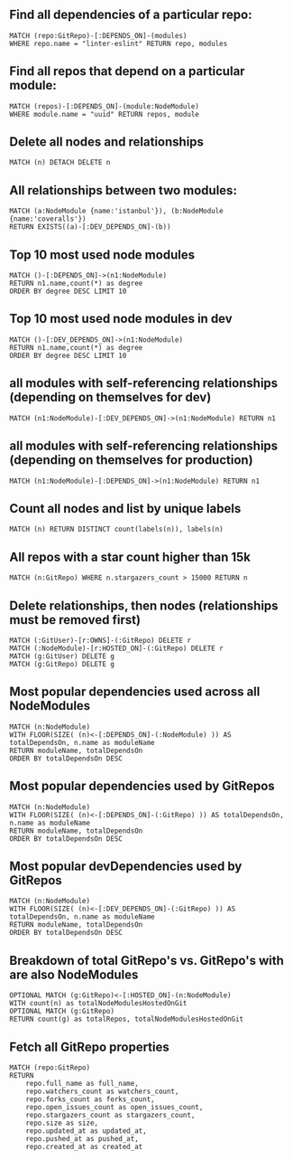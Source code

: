## Find all dependencies of a particular repo:
```
MATCH (repo:GitRepo)-[:DEPENDS_ON]-(modules)
WHERE repo.name = "linter-eslint" RETURN repo, modules
```

## Find all repos that depend on a particular module:
```
MATCH (repos)-[:DEPENDS_ON]-(module:NodeModule)
WHERE module.name = "uuid" RETURN repos, module
```

## Delete all nodes and relationships
```
MATCH (n) DETACH DELETE n
```

## All relationships between two modules:
```
MATCH (a:NodeModule {name:'istanbul'}), (b:NodeModule {name:'coveralls'})
RETURN EXISTS((a)-[:DEV_DEPENDS_ON]-(b))
```

## Top 10 most used node modules
```
MATCH ()-[:DEPENDS_ON]->(n1:NodeModule)
RETURN n1.name,count(*) as degree
ORDER BY degree DESC LIMIT 10
```

## Top 10 most used node modules in dev
```
MATCH ()-[:DEV_DEPENDS_ON]->(n1:NodeModule)
RETURN n1.name,count(*) as degree
ORDER BY degree DESC LIMIT 10
```

## all modules with self-referencing relationships (depending on themselves for dev)
```
MATCH (n1:NodeModule)-[:DEV_DEPENDS_ON]->(n1:NodeModule) RETURN n1
```

## all modules with self-referencing relationships (depending on themselves for production)
```
MATCH (n1:NodeModule)-[:DEPENDS_ON]->(n1:NodeModule) RETURN n1
```

## Count all nodes and list by unique labels
```
MATCH (n) RETURN DISTINCT count(labels(n)), labels(n)
```

## All repos with a star count higher than 15k
```
MATCH (n:GitRepo) WHERE n.stargazers_count > 15000 RETURN n
```

## Delete relationships, then nodes (relationships must be removed first)
```
MATCH (:GitUser)-[r:OWNS]-(:GitRepo) DELETE r
MATCH (:NodeModule)-[r:HOSTED_ON]-(:GitRepo) DELETE r
MATCH (g:GitUser) DELETE g
MATCH (g:GitRepo) DELETE g
```

## Most popular dependencies used across all NodeModules
```
MATCH (n:NodeModule)
WITH FLOOR(SIZE( (n)<-[:DEPENDS_ON]-(:NodeModule) )) AS totalDependsOn, n.name as moduleName
RETURN moduleName, totalDependsOn
ORDER BY totalDependsOn DESC
```

## Most popular dependencies used by GitRepos
```
MATCH (n:NodeModule)
WITH FLOOR(SIZE( (n)<-[:DEPENDS_ON]-(:GitRepo) )) AS totalDependsOn, n.name as moduleName
RETURN moduleName, totalDependsOn
ORDER BY totalDependsOn DESC
```

## Most popular devDependencies used by GitRepos
```
MATCH (n:NodeModule)
WITH FLOOR(SIZE( (n)<-[:DEV_DEPENDS_ON]-(:GitRepo) )) AS totalDependsOn, n.name as moduleName
RETURN moduleName, totalDependsOn
ORDER BY totalDependsOn DESC
```

## Breakdown of total GitRepo's vs. GitRepo's with are also NodeModules
```
OPTIONAL MATCH (g:GitRepo)<-[:HOSTED_ON]-(n:NodeModule)
WITH count(n) as totalNodeModulesHostedOnGit
OPTIONAL MATCH (g:GitRepo)
RETURN count(g) as totalRepos, totalNodeModulesHostedOnGit
```

## Fetch all GitRepo properties
```
MATCH (repo:GitRepo)
RETURN
    repo.full_name as full_name,
    repo.watchers_count as watchers_count,
    repo.forks_count as forks_count,
    repo.open_issues_count as open_issues_count,
    repo.stargazers_count as stargazers_count,
    repo.size as size,
    repo.updated_at as updated_at,
    repo.pushed_at as pushed_at,
    repo.created_at as created_at
```
